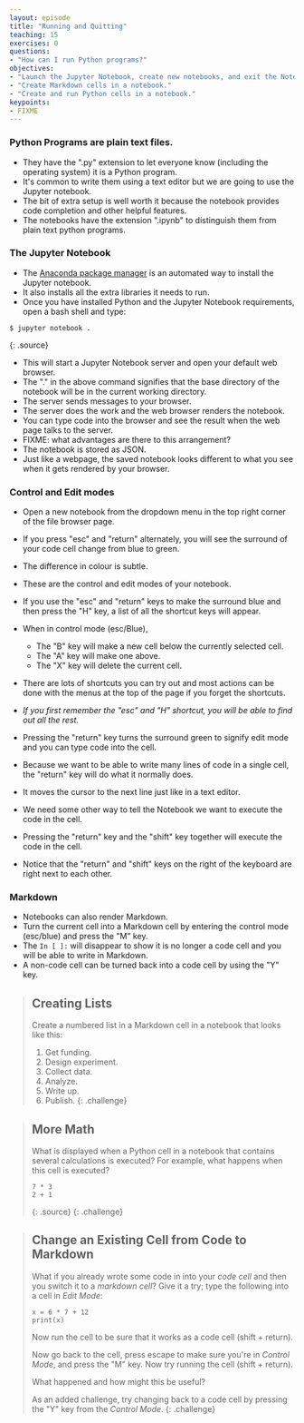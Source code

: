 ```yaml
---
layout: episode
title: "Running and Quitting"
teaching: 15
exercises: 0
questions:
- "How can I run Python programs?"
objectives:
- "Launch the Jupyter Notebook, create new notebooks, and exit the Notebook."
- "Create Markdown cells in a notebook."
- "Create and run Python cells in a notebook."
keypoints:
- FIXME
---
```

### Python Programs are plain text files.

*   They have the ".py" extension to let everyone know (including the operating system) it is a Python program.
*   It's common to write them using a text editor but we are going to use the Jupyter notebook.
*   The bit of extra setup is well worth it because the notebook provides code completion and other helpful features.
*   The notebooks have the extension ".ipynb" to distinguish them from plain text python programs.

### The Jupyter Notebook

*   The [Anaconda package manager][anaconda] is an automated way to install the Jupyter notebook.
*   It also installs all the extra libraries it needs to run.
*   Once you have installed Python and the Jupyter Notebook requirements, open a bash shell and type:

~~~
$ jupyter notebook .
~~~
{: .source}

*   This will start a Jupyter Notebook server and open your default web browser.
*   The "." in the above command signifies that the base directory of the notebook will be in the current working directory.
*   The server sends messages to your browser.
*   The server does the work and the web browser renders the notebook.
*   You can type code into the browser and see the result when the web page talks to the server.
*   FIXME: what advantages are there to this arrangement?
*   The notebook is stored as JSON.
*   Just like a webpage, the saved notebook looks different to what you see when it gets rendered by your browser.

### Control and Edit modes

*   Open a new notebook from the dropdown menu in the top right corner of the file browser page.
*   If you press "esc" and "return" alternately, you will see the surround of your code cell change from blue to green.
*   The difference in colour is subtle.
*   These are the control and edit modes of your notebook.
*   If you use the "esc" and "return" keys to make the surround blue and then press the "H" key, a list of all the shortcut keys will appear.

*   When in control mode (esc/Blue),
    *   The "B" key will make a new cell below the currently selected cell.
    *   The "A" key will make one above.
    *   The "X" key will delete the current cell.
*   There are lots of shortcuts you can try out and most actions can be done with the menus at the top of the page if you forget the shortcuts.
*   *If you first remember the "esc" and "H" shortcut, you will be able to find out all the rest.*

*   Pressing the "return" key turns the surround green to signify edit mode and you can type code into the cell.
*   Because we want to be able to write many lines of code in a single cell, the "return" key will do what it normally does.
*   It moves the cursor to the next line just like in a text editor.
*   We need some other way to tell the Notebook we want to execute the code in the cell.
*   Pressing the "return" key and the "shift" key together will execute the code in the cell.
*   Notice that the "return" and "shift" keys on the right of the keyboard are right next to each other.

### Markdown

*   Notebooks can also render Markdown.
*   Turn the current cell into a Markdown cell by entering the control mode (esc/blue) and press the "M" key.
*   The `In [ ]:` will disappear to show it is no longer a code cell and you will be able to write in Markdown.
*   A non-code cell can be turned back into a code cell by using the "Y" key.

> ## Creating Lists
>
> Create a numbered list in a Markdown cell in a notebook
> that looks like this:
>
> 1.  Get funding.
> 2.  Design experiment.
> 3.  Collect data.
> 4.  Analyze.
> 5.  Write up.
> 6.  Publish.
{: .challenge}

> ## More Math
>
> What is displayed when a Python cell in a notebook
> that contains several calculations
> is executed?
> For example,
> what happens when this cell is executed?
>
> ~~~
> 7 * 3
> 2 + 1
> ~~~
> {: .source}
{: .challenge}

> ## Change an Existing Cell from Code to Markdown
> What if you already wrote some code in into your *code cell* and then you switch it to a *markdown cell*?
> Give it a try; type the following into a cell in *Edit Mode*:
> 
> ~~~
> x = 6 * 7 + 12
> print(x)
> ~~~ 
> 
> Now run the cell to be sure that it works as a code cell (shift + return). 
> 
> Now go back to the cell, press escape to make sure you're in *Control Mode*, and press the "M" key. Now try running the cell (shift + return). 
>
> What happened and how might this be useful? 
> 
> As an added challenge, try changing back to a code cell by pressing the "Y" key from the *Control Mode*. 
{: .challenge}

[anaconda]: https://docs.continuum.io/anaconda/install
